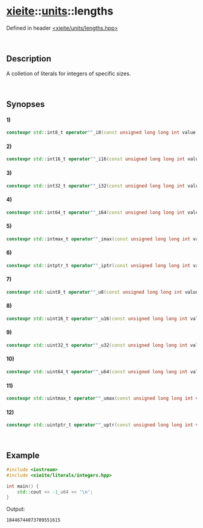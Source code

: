 # [xieite](../xieite.md)\:\:[units](../units.md)\:\:lengths
Defined in header [<xieite/units/lengths.hpp>](../../include/xieite/units/lengths.hpp)

&nbsp;

## Description
A colletion of literals for integers of specific sizes.

&nbsp;

## Synopses
#### 1)
```cpp
constexpr std::int8_t operator""_i8(const unsigned long long int value) noexcept;
```
#### 2)
```cpp
constexpr std::int16_t operator""_i16(const unsigned long long int value) noexcept;
```
#### 3)
```cpp
constexpr std::int32_t operator""_i32(const unsigned long long int value) noexcept;
```
#### 4)
```cpp
constexpr std::int64_t operator""_i64(const unsigned long long int value) noexcept;
```
#### 5)
```cpp
constexpr std::intmax_t operator""_imax(const unsigned long long int value) noexcept;
```
#### 6)
```cpp
constexpr std::intptr_t operator""_iptr(const unsigned long long int value) noexcept;
```
#### 7)
```cpp
constexpr std::uint8_t operator""_u8(const unsigned long long int value) noexcept;
```
#### 8)
```cpp
constexpr std::uint16_t operator""_u16(const unsigned long long int value) noexcept;
```
#### 9)
```cpp
constexpr std::uint32_t operator""_u32(const unsigned long long int value) noexcept;
```
#### 10)
```cpp
constexpr std::uint64_t operator""_u64(const unsigned long long int value) noexcept;
```
#### 11)
```cpp
constexpr std::uintmax_t operator""_umax(const unsigned long long int value) noexcept;
```
#### 12)
```cpp
constexpr std::uintptr_t operator""_uptr(const unsigned long long int value) noexcept;
```

&nbsp;

## Example
```cpp
#include <iostream>
#include <xieite/literals/integers.hpp>

int main() {
    std::cout << -1_u64 << '\n';
}
```
Output:
```
18446744073709551615
```
